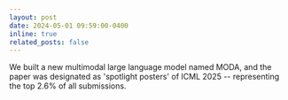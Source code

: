 ```yaml
---
layout: post
date: 2024-05-01 09:59:00-0400
inline: true
related_posts: false
---
```

We built a new multimodal large language model named MODA, and the paper was designated as 'spotlight posters' of ICML 2025 -- representing the top 2.6% of all submissions.